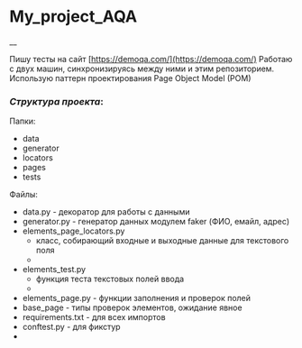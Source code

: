 # My_project_AQA
__

Пишу тесты на сайт [https://demoqa.com/](https://demoqa.com/) 
Работаю с двух машин, синхронизируясь между ними и этим репозиторием.  
Использую паттерн проектирования Page Object Model (POM)  

### *Структура проекта*:  
Папки:
- data  
- generator  
- locators  
- pages    
- tests   

Файлы:  
- data.py - декоратор для работы с данными  
- generator.py - генератор данных модулем faker (ФИО, емайл, адрес)  
- elements_page_locators.py 
  - класс, собирающий входные и выходные данные для текстового поля  
  -
- elements_test.py 
  - функция теста текстовых полей ввода  
  - 
- elements_page.py - функции заполнения и проверок полей  
- base_page - типы проверок элементов, ожидание явное  
- requirements.txt  - для всех импортов  
- conftest.py - для фикстур  
- 